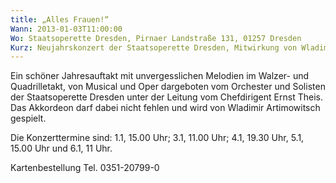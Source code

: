```yaml
---
title: „Alles Frauen!“
Wann: 2013-01-03T11:00:00
Wo: Staatsoperette Dresden, Pirnaer Landstraße 131, 01257 Dresden
Kurz: Neujahrskonzert der Staatsoperette Dresden, Mitwirkung von Wladimir Artimowitsch.
---
```


Ein schöner Jahresauftakt mit unvergesslichen Melodien im Walzer- und Quadrilletakt, von Musical und Oper dargeboten vom Orchester und Solisten der Staatsoperette Dresden unter der Leitung vom Chefdirigent Ernst Theis. Das Akkordeon darf dabei nicht fehlen und wird von Wladimir Artimowitsch gespielt.

Die Konzerttermine sind: 1.1, 15.00 Uhr; 3.1, 11.00 Uhr; 4.1, 19.30 Uhr, 5.1, 15.00 Uhr und 6.1, 11 Uhr.

Kartenbestellung Tel. 0351-20799-0